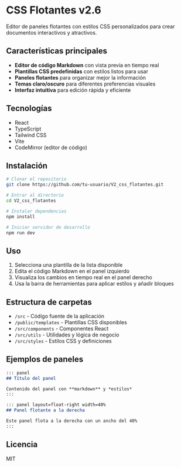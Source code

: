 # CSS Flotantes v2.6

Editor de paneles flotantes con estilos CSS personalizados para crear documentos interactivos y atractivos.

## Características principales

- **Editor de código Markdown** con vista previa en tiempo real
- **Plantillas CSS predefinidas** con estilos listos para usar
- **Paneles flotantes** para organizar mejor la información
- **Temas claro/oscuro** para diferentes preferencias visuales
- **Interfaz intuitiva** para edición rápida y eficiente

## Tecnologías

- React
- TypeScript
- Tailwind CSS
- Vite
- CodeMirror (editor de código)

## Instalación

```bash
# Clonar el repositorio
git clone https://github.com/tu-usuario/V2_css_flotantes.git

# Entrar al directorio
cd V2_css_flotantes

# Instalar dependencias
npm install

# Iniciar servidor de desarrollo
npm run dev
```

## Uso

1. Selecciona una plantilla de la lista disponible
2. Edita el código Markdown en el panel izquierdo
3. Visualiza los cambios en tiempo real en el panel derecho
4. Usa la barra de herramientas para aplicar estilos y añadir bloques

## Estructura de carpetas

- `/src` - Código fuente de la aplicación
- `/public/templates` - Plantillas CSS disponibles
- `/src/components` - Componentes React
- `/src/utils` - Utilidades y lógica de negocio
- `/src/styles` - Estilos CSS y definiciones

## Ejemplos de paneles

```markdown
::: panel
## Título del panel

Contenido del panel con **markdown** y *estilos*
:::

::: panel layout=float-right width=40%
## Panel flotante a la derecha

Este panel flota a la derecha con un ancho del 40%
:::
```

## Licencia

MIT 
